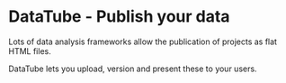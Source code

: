 # DataTube - Publish your data

Lots of data analysis frameworks allow the publication of projects as flat HTML files.

DataTube lets you upload, version and present these to your users.

